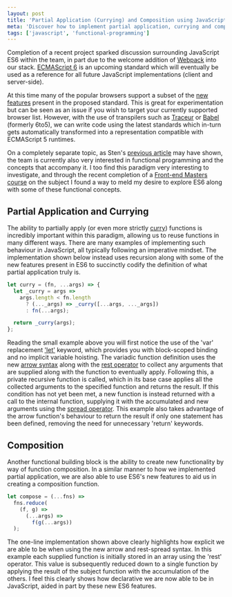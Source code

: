 ```yaml
---
layout: post
title: 'Partial Application (Currying) and Composition using JavaScript ES6'
meta: 'Discover how to implement partial application, currying and composition in JavaScript ES6 using modern, succinct techniques for cleaner, more functional code.'
tags: ['javascript', 'functional-programming']
---
```


Completion of a recent project sparked discussion surrounding JavaScript ES6 within the team, in part due to the welcome addition of [Webpack](http://webpack.github.io/) into our stack.
[ECMAScript 6](http://en.wikipedia.org/wiki/ECMAScript) is an upcoming standard which will eventually be used as a reference for all future JavaScript implementations (client and server-side).

<!--more-->

At this time many of the popular browsers support a subset of the [new features](https://github.com/lukehoban/es6features) present in the proposed standard.
This is great for experimentation but can be seen as an issue if you wish to target your currently supported browser list.
However, with the use of transpilers such as [Traceur](https://github.com/google/traceur-compiler) or [Babel](https://babeljs.io/) (formerly 6to5), we can write code using the latest standards which in-turn gets automatically transformed into a representation compatible with ECMAScript 5 runtimes.

On a completely separate topic, as Sten's [previous article](https://tech.mybuilder.com/folds/) may have shown, the team is currently also very interested in functional programming and the concepts that accompany it.
I too find this paradigm very interesting to investigate, and through the recent completion of a [Front-end Masters course](https://frontendmasters.com/courses/functional-javascript/) on the subject I found a way to meld my desire to explore ES6 along with some of these functional concepts.

## Partial Application and Currying

The ability to partially apply (or even more strictly [curry](http://en.wikipedia.org/wiki/Currying)) functions is incredibly important within this paradigm, allowing us to reuse functions in many different ways.
There are many examples of implementing such behaviour in JavaScript, all typically following an imperative mindset.
The implementation shown below instead uses recursion along with some of the new features present in ES6 to succinctly codify the definition of what partial application truly is.

```js
let curry = (fn, ...args) => {
  let _curry = args =>
    args.length < fn.length
      ? (..._args) => _curry([...args, ..._args])
      : fn(...args);

  return _curry(args);
};
```

Reading the small example above you will first notice the use of the 'var' replacement ['let'](https://developer.mozilla.org/en-US/docs/Web/JavaScript/Reference/Statements/let) keyword, which provides you with block-scoped binding and no implicit variable hoisting.
The variadic function definition uses the new [arrow syntax](https://developer.mozilla.org/en-US/docs/Web/JavaScript/Reference/Functions/Arrow_functions) along with the [rest operator](https://developer.mozilla.org/en-US/docs/Web/JavaScript/Reference/Functions/rest_parameters) to collect any arguments that are supplied along with the function to eventually apply.
Following this, a private recursive function is called, which in its base case applies all the collected arguments to the specified function and returns the result.
If this condition has not yet been met, a new function is instead returned with a call to the internal function, supplying it with the accumulated and new arguments using the [spread operator](https://developer.mozilla.org/en-US/docs/Web/JavaScript/Reference/Operators/Spread_operator).
This example also takes advantage of the arrow function's behaviour to return the result if only one statement has been defined, removing the need for unnecessary 'return' keywords.

## Composition

Another functional building block is the ability to create new functionality by way of function composition.
In a similar manner to how we implemented partial application, we are also able to use ES6's new features to aid us in creating a composition function.

```js
let compose = (...fns) =>
  fns.reduce(
    (f, g) =>
      (...args) =>
        f(g(...args))
  );
```

The one-line implementation shown above clearly highlights how explicit we are able to be when using the new arrow and rest-spread syntax.
In this example each supplied function is initially stored in an array using the 'rest' operator.
This value is subsequently reduced down to a single function by applying the result of the subject function with the accumulation of the others.
I feel this clearly shows how declarative we are now able to be in JavaScript, aided in part by these new ES6 features.

